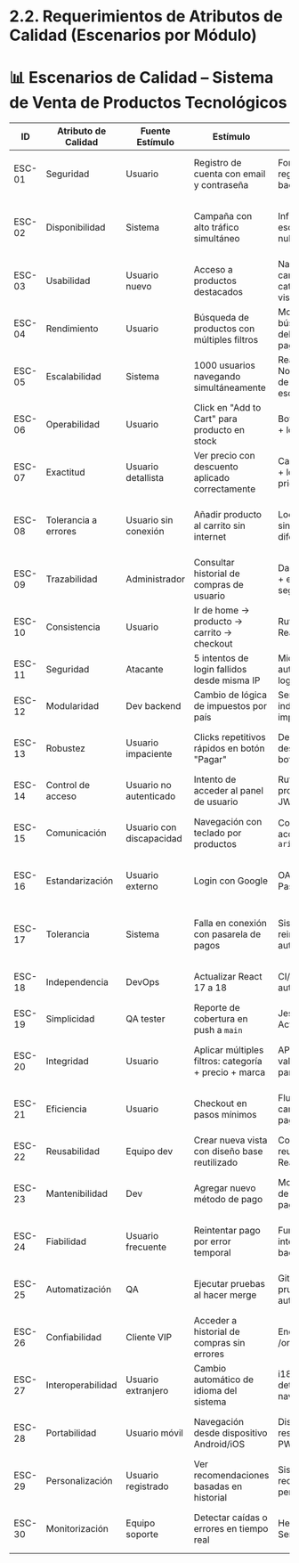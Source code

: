 # 2.2. Requerimientos de Atributos de Calidad (Escenarios por Módulo)


# 📊 Escenarios de Calidad – Sistema de Venta de Productos Tecnológicos

| ID     | Atributo de Calidad   | Fuente Estímulo         | Estímulo                                                             | Artefacto                                       | Entorno     | Respuesta                                                                 | Medida de Respuesta                                     |
|--------|------------------------|--------------------------|----------------------------------------------------------------------|--------------------------------------------------|--------------|---------------------------------------------------------------------------|----------------------------------------------------------|
| ESC-01 | Seguridad              | Usuario                  | Registro de cuenta con email y contraseña                           | Formulario de registro + backend cifrado        | Producción   | Contraseña cifrada con bcrypt + validación                             | 100% de contraseñas cifradas                            |
| ESC-02 | Disponibilidad         | Sistema                  | Campaña con alto tráfico simultáneo                                 | Infraestructura escalable en la nube             | Producción   | Sitio disponible y fluido                                                 | 99.9% uptime mensual (monitoreo activo)                 |
| ESC-03 | Usabilidad             | Usuario nuevo            | Acceso a productos destacados                                       | Navegación por cards y categorías visibles       | Producción   | Enlace claro a promociones y ofertas                                      | Promociones accesibles en ≤3 clics                      |
| ESC-04 | Rendimiento            | Usuario                  | Búsqueda de productos con múltiples filtros                         | Motor de búsqueda con debounce y paginación      | Producción   | Resultados en <2 segundos                                                 | 95% de búsquedas <2s                                    |
| ESC-05 | Escalabilidad          | Sistema                  | 1000 usuarios navegando simultáneamente                             | React + Backend Node.js + Base de datos escalable| Producción   | Sitio operativo sin caídas                                                | 0 errores 500 bajo estrés                               |
| ESC-06 | Operabilidad           | Usuario                  | Click en "Add to Cart" para producto en stock                       | Botón interactivo + lógica Redux                | Producción   | Cambio visual inmediato a "Added to Cart"                               | Feedback visible en ≤500ms                              |
| ESC-07 | Exactitud              | Usuario detallista       | Ver precio con descuento aplicado correctamente                     | Card de producto + lógica de pricing             | Producción   | Precio con y sin descuento exactos                                        | 0 errores en test de cálculos                           |
| ESC-08 | Tolerancia a errores   | Usuario sin conexión     | Añadir producto al carrito sin internet                             | LocalStorage + sincronización diferida          | Producción   | Alerta: "Guardado localmente. Se sincronizará al reconectar."          | 100% de datos restaurados                               |
| ESC-09 | Trazabilidad           | Administrador            | Consultar historial de compras de usuario                           | Dashboard admin + endpoints seguros              | Producción   | Listado con: fecha, producto, monto, usuario ID                         | 100% de trazabilidad verificada                         |
| ESC-10 | Consistencia           | Usuario                  | Ir de home → producto → carrito → checkout                          | Ruteo interno con React Router                   | Producción   | Estilos coherentes en toda la navegación                                 | 100% visual match (Percy.io)                            |
| ESC-11 | Seguridad              | Atacante                 | 5 intentos de login fallidos desde misma IP                         | Middleware de autenticación + logs              | Producción   | IP bloqueada temporalmente (10 min)                                     | 100% de ataques bloqueados                              |
| ESC-12 | Modularidad            | Dev backend              | Cambio de lógica de impuestos por país                              | Servicio independiente de impuestos              | Desarrollo   | Sin afectar otras partes del sistema                                     | 0 errores en pruebas de regresión                       |
| ESC-13 | Robustez               | Usuario impaciente       | Clicks repetitivos rápidos en botón "Pagar"                         | Debounce + desactivación del botón              | Producción   | Solo 1 transacción enviada al backend                                    | 0 pagos duplicados                                      |
| ESC-14 | Control de acceso      | Usuario no autenticado   | Intento de acceder al panel de usuario                              | Rutas privadas protegidas con JWT                | Producción   | Redirección automática a login                                           | 100% de rutas protegidas                               |
| ESC-15 | Comunicación           | Usuario con discapacidad | Navegación con teclado por productos                                | Componentes accesibles con `aria-label`         | Producción   | Focus visible en todos los elementos interactivos                       | 100% WCAG 2.1 AA (axe-core)                             |
| ESC-16 | Estandarización        | Usuario externo          | Login con Google                                                    | OAuth 2.0 + Passport.js                         | Producción   | JWT generado y redirección a home                                         | 100% de logins exitosos con Google                     |
| ESC-17 | Tolerancia             | Sistema                  | Falla en conexión con pasarela de pagos                             | Sistema de reintentos automáticos               | Producción   | Notificación: “Reintentando…” cada 5s                                   | 100% de pagos completados tras reconexión               |
| ESC-18 | Independencia          | DevOps                   | Actualizar React 17 a 18                                            | CI/CD + pruebas automáticas                    | Desarrollo   | Build exitoso con modo estricto                                           | 0 errores de breaking change                            |
| ESC-19 | Simplicidad            | QA tester                | Reporte de cobertura en push a `main`                              | Jest + GitHub Actions                          | Desarrollo   | Build falla si coverage <90%                                             | 100% ramas testeadas (Codecov)                          |
| ESC-20 | Integridad             | Usuario                  | Aplicar múltiples filtros: categoría + precio + marca              | API con validación de parámetros                | Producción   | Filtros combinados correctamente                                          | 100% de resultados coinciden con filtros                |
| ESC-21 | Eficiencia             | Usuario                  | Checkout en pasos mínimos                                           | Flujo de 3 pasos: carrito → envío → pago        | Producción   | Reducción del abandono del carrito                                       | ≤ 3 pasos, tasa de abandono <20%                        |
| ESC-22 | Reusabilidad           | Equipo dev               | Crear nueva vista con diseño base reutilizado                      | Componentes reutilizables en React              | Desarrollo   | Uso de layout base sin duplicar código                                   | 0 código duplicado (SonarQube)                          |
| ESC-23 | Mantenibilidad         | Dev                      | Agregar nuevo método de pago                                        | Modularización de métodos de pago               | Desarrollo   | Método agregado sin modificar el flujo de pago actual                   | 0 fallos post-despliegue                               |
| ESC-24 | Fiabilidad             | Usuario frecuente        | Reintentar pago por error temporal                                  | Función de retry integrada al backend           | Producción   | Pago exitoso tras segundo intento                                       | 100% pagos completados en 3 intentos máximo             |
| ESC-25 | Automatización         | QA                       | Ejecutar pruebas al hacer merge                                     | GitHub Actions + pruebas automatizadas          | Desarrollo   | Pruebas se ejecutan automáticamente al hacer push/PR                    | 100% cobertura mínima garantizada                       |
| ESC-26 | Confiabilidad          | Cliente VIP              | Acceder a historial de compras sin errores                         | Endpoint GET /orders-history                     | Producción   | Información precisa sin duplicados                                       | 0 errores de consulta                                   |
| ESC-27 | Interoperabilidad      | Usuario extranjero       | Cambio automático de idioma del sistema                            | i18n React + detección de navegador             | Producción   | Página se muestra en idioma correcto                                    | 100% traducciones cargadas                              |
| ESC-28 | Portabilidad           | Usuario móvil            | Navegación desde dispositivo Android/iOS                           | Diseño responsive + PWA                         | Producción   | Funciona sin errores en pantallas pequeñas                             | 100% de vistas optimizadas móviles                      |
| ESC-29 | Personalización        | Usuario registrado       | Ver recomendaciones basadas en historial                           | Sistema de recomendaciones personalizado        | Producción   | Productos sugeridos según historial de compras                         | Tasa de clic en sugerencias >30%                        |
| ESC-30 | Monitorización         | Equipo soporte           | Detectar caídas o errores en tiempo real                           | Herramientas: Sentry, Datadog                   | Producción   | Alertas automáticas enviadas por errores 500                           | Detección de errores <1 min                             |
